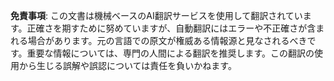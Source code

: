 

**免責事項**:
この文書は機械ベースのAI翻訳サービスを使用して翻訳されています。正確さを期すために努めていますが、自動翻訳にはエラーや不正確さが含まれる場合があります。元の言語での原文が権威ある情報源と見なされるべきです。重要な情報については、専門の人間による翻訳を推奨します。この翻訳の使用から生じる誤解や誤認については責任を負いかねます。